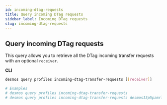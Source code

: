 ```yaml
---
id: incoming-dtag-requests
title: Query incoming DTag requests
sidebar_label: Incoming DTag requests
slug: incoming-dtag-requests
---
```


## Query incoming DTag requests
This query allows you to retrieve all the DTag incoming transfer requests with an optional `receiver`.

**CLI**
```bash
desmos query profiles incoming-dtag-transfer-requests [[receiver]]

# Examples
# desmos query profiles incoming-dtag-transfer-requests
# desmos query profiles incoming-dtag-transfer-requests desmos13p5pamrljhza3fp4es5m3llgmnde5fzcpq6nud
```